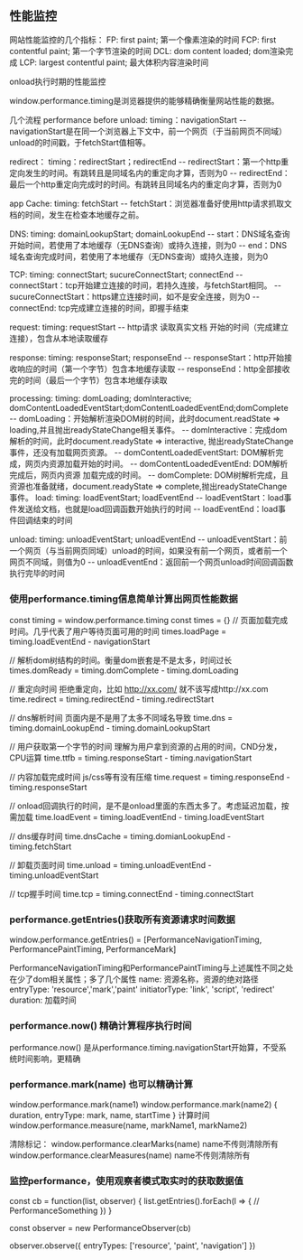 ## 性能监控

网站性能监控的几个指标：
  FP: first paint; 第一个像素渲染的时间
  FCP: first contentful paint; 第一个字节渲染的时间
  DCL: dom content loaded; dom渲染完成
  LCP: largest contentful paint; 最大体积内容渲染时间

onload执行时期的性能监控

window.performance.timing是浏览器提供的能够精确衡量网站性能的数据。

几个流程
performance before unload:
  timing：navigationStart
    -- navigationStart是在同一个浏览器上下文中，前一个网页（于当前网页不同域）unload的时间戳，于fetchStart值相等。

redirect：
  timing：redirectStart；redirectEnd
    -- redirectStart：第一个http重定向发生的时间。有跳转且是同域名内的重定向才算，否则为0
    -- redirectEnd：最后一个http重定向完成时的时间。有跳转且同域名内的重定向才算，否则为0

app Cache:
  timing: fetchStart
    -- fetchStart：浏览器准备好使用http请求抓取文档的时间，发生在检查本地缓存之前。

DNS:
  timing: domainLookupStart; domainLookupEnd
    -- start：DNS域名查询开始时间，若使用了本地缓存（无DNS查询）或持久连接，则为0
    -- end：DNS域名查询完成时间，若使用了本地缓存（无DNS查询）或持久连接，则为0

TCP:
  timing: connectStart; sucureConnectStart; connectEnd
    -- connectStart：tcp开始建立连接的时间，若持久连接，与fetchStart相同。
    -- sucureConnectStart：https建立连接时间，如不是安全连接，则为0
    -- connectEnd: tcp完成建立连接的时间，即握手结束

request:
  timing: requestStart
    -- http请求 读取真实文档 开始的时间（完成建立连接），包含从本地读取缓存

response:
  timing: responseStart; responseEnd
    -- responseStart：http开始接收响应的时间（第一个字节）包含本地缓存读取
    -- responseEnd：http全部接收完的时间（最后一个字节）包含本地缓存读取

processing:
  timing: domLoading; domInteractive; domContentLoadedEventStart;domContentLoadedEventEnd;domComplete
    -- domLoading：开始解析渲染DOM树的时间，此时document.readState => loading,并且抛出readyStateChange相关事件。
    -- domInteractive：完成dom解析的时间，此时document.readyState => interactive, 抛出readyStateChange事件，还没有加载网页资源。
    -- domContentLoadedEventStart: DOM解析完成，网页内资源加载开始的时间。
    -- domContentLoadedEventEnd: DOM解析完成后，网页内资源 加载完成的时间。
    -- domComplete: DOM树解析完成，且资源也准备就绪，document.readyState => complete,抛出readyStateChange事件。 
load:
  timing: loadEventStart; loadEventEnd
    -- loadEventStart：load事件发送给文档，也就是load回调函数开始执行的时间
    -- loadEventEnd：load事件回调结束的时间

unload:
  timing: unloadEventStart; unloadEventEnd
    -- unloadEventStart：前一个网页（与当前网页同域）unload的时间，如果没有前一个网页，或者前一个网页不同域，则值为0
    -- unloadEventEnd：返回前一个网页unload时间回调函数执行完毕的时间

### 使用performance.timing信息简单计算出网页性能数据
  const timing = window.performance.timing
  const times = {}
  // 页面加载完成时间。几乎代表了用户等待页面可用的时间
  times.loadPage = timing.loadEventEnd - navigationStart

  // 解析dom树结构的时间。衡量dom嵌套是不是太多，时间过长
  times.domReady = timing.domComplete - timing.domLoading

  // 重定向时间 拒绝重定向，比如 http://xx.com/ 就不该写成http://xx.com
  time.redirect = timing.redirectEnd - timing.redirectStart

  // dns解析时间 页面内是不是用了太多不同域名导致
  time.dns = timing.domainLookupEnd - timing.domainLookupStart

  // 用户获取第一个字节的时间 理解为用户拿到资源的占用的时间，CND分发，CPU运算
  time.ttfb = timing.responseStart - timing.navigationStart

  // 内容加载完成时间 js/css等有没有压缩
  time.request = timing.responseEnd - timing.responseStart

  // onload回调执行的时间，是不是onload里面的东西太多了。考虑延迟加载，按需加载
  time.loadEvent = timing.loadEventEnd - timing.loadEventStart

  // dns缓存时间
  time.dnsCache = timing.domianLookupEnd - timing.fetchStart

  // 卸载页面时间
  time.unload = timing.unloadEventEnd - timing.unloadEventStart

  // tcp握手时间
  time.tcp = timing.connectEnd - timing.connectStart


### performance.getEntries()获取所有资源请求时间数据

 window.performance.getEntries() = [PerformanceNavigationTiming, PerformancePaintTiming, PerformanceMark]

 PerformanceNavigationTiming和PerformancePaintTiming与上述属性不同之处在少了dom相关属性；多了几个属性
 name: 资源名称，资源的绝对路径
 entryType: 'resource','mark','paint'
 initiatorType: 'link', 'script', 'redirect'
 duration: 加载时间

### performance.now() 精确计算程序执行时间
  performance.now() 是从performance.timing.navigationStart开始算，不受系统时间影响，更精确

### performance.mark(name) 也可以精确计算

  window.performance.mark(name1)
  window.performance.mark(name2)
  { duration, entryType: mark, name, startTime }
  计算时间
  window.performance.measure(name, markName1, markName2)

  清除标记：
  window.performance.clearMarks(name) name不传则清除所有
  window.performance.clearMeasures(name) name不传则清除所有

### 监控performance，使用观察者模式取实时的获取数据值
  const cb = function(list, observer) {
    list.getEntries().forEach(l => {
      // PerformanceSomething
    })
  }

  const observer = new PerformanceObserver(cb)

  observer.observe({
    entryTypes: ['resource', 'paint', 'navigation']
  })